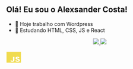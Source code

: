 ## Olá! Eu sou o Alexsander Costa!

- 🔭 Hoje trabalho com Wordpress
- 🌱 Estudando HTML, CSS, JS e React

<div align="center">
  <a href="https://github.com/AlexsanderCosta">
  <img height="180em" src="https://github-readme-stats.vercel.app/api?username=AlexsanderCosta&show_icons=true&theme=dark&include_all_commits=true&count_private=true"/>
  <img height="180em" src="https://github-readme-stats.vercel.app/api/top-langs/?username=AlexsanderCosta&layout=compact&langs_count=7&theme=dark"/>
</div>
<div style="display: inline_block"><br>
  <img align="center" alt="Alex-Js" height="30" width="40" src="https://raw.githubusercontent.com/devicons/devicon/master/icons/javascript/javascript-plain.svg">
